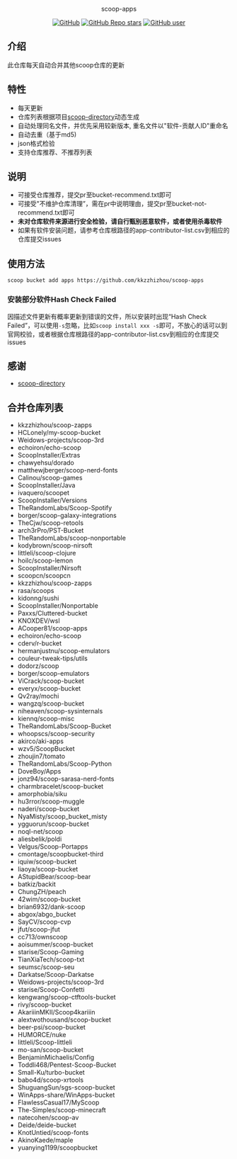 <p align="center">
  scoop-apps
</p>
<p align="center">
  <a href="https://github.com/kkzzhizhou/scoop-apps"><img alt="GitHub" src="https://img.shields.io/badge/Readme--Style-standard--repository-brightgreen?style=flat-square&color=f83500"/></a>
  <a href="https://github.com/kkzzhizhou/scoop-apps"><img alt="GitHub Repo stars" src="https://img.shields.io/github/stars/kkzzhizhou/scoop-apps?style=flat-square"/></a>
  <a href="https://github.com/kkzzhizhou"><img alt="GitHub user" src="https://img.shields.io/badge/author-kkzzhizhou-brightgreen?style=flat-square"/></a>
</p>


## 介绍

此仓库每天自动合并其他scoop仓库的更新

## 特性

- 每天更新
- 仓库列表根据项目[scoop-directory](https://github.com/rasa/scoop-directory)动态生成
- 自动处理同名文件，并优先采用较新版本, 重名文件以"软件-贡献人ID"重命名
- 自动去重（基于md5)
- json格式检验
- 支持仓库推荐、不推荐列表

## 说明

- 可接受仓库推荐，提交pr至bucket-recommend.txt即可
- 可接受"不维护仓库清理”，需在pr中说明理由，提交pr至bucket-not-recommend.txt即可
- **未对仓库软件来源进行安全检验，请自行甄别恶意软件，或者使用杀毒软件**
- 如果有软件安装问题，请参考仓库根路径的app-contributor-list.csv到相应的仓库提交issues

## 使用方法

```
scoop bucket add apps https://github.com/kkzzhizhou/scoop-apps
```

### 安装部分软件Hash Check Failed



因描述文件更新有概率更新到错误的文件，所以安装时出现“Hash Check Failed”，可以使用`-s`忽略，比如`scoop install xxx -s`即可，不放心的话可以到官网校验，或者根据仓库根路径的app-contributor-list.csv到相应的仓库提交issues

## 感谢

- [scoop-directory](https://github.com/rasa/scoop-directory)

## 合并仓库列表

- kkzzhizhou/scoop-zapps
- HCLonely/my-scoop-bucket
- Weidows-projects/scoop-3rd
- echoiron/echo-scoop
- ScoopInstaller/Extras
- chawyehsu/dorado
- matthewjberger/scoop-nerd-fonts
- Calinou/scoop-games
- ScoopInstaller/Java
- ivaquero/scoopet
- ScoopInstaller/Versions
- TheRandomLabs/Scoop-Spotify
- borger/scoop-galaxy-integrations
- TheCjw/scoop-retools
- arch3rPro/PST-Bucket
- TheRandomLabs/scoop-nonportable
- kodybrown/scoop-nirsoft
- littleli/scoop-clojure
- hoilc/scoop-lemon
- ScoopInstaller/Nirsoft
- scoopcn/scoopcn
- kkzzhizhou/scoop-zapps
- rasa/scoops
- kidonng/sushi
- ScoopInstaller/Nonportable
- Paxxs/Cluttered-bucket
- KNOXDEV/wsl
- ACooper81/scoop-apps
- echoiron/echo-scoop
- cderv/r-bucket
- hermanjustnu/scoop-emulators
- couleur-tweak-tips/utils
- dodorz/scoop
- borger/scoop-emulators
- ViCrack/scoop-bucket
- everyx/scoop-bucket
- Qv2ray/mochi
- wangzq/scoop-bucket
- niheaven/scoop-sysinternals
- kiennq/scoop-misc
- TheRandomLabs/Scoop-Bucket
- whoopscs/scoop-security
- akirco/aki-apps
- wzv5/ScoopBucket
- zhoujin7/tomato
- TheRandomLabs/Scoop-Python
- DoveBoy/Apps
- jonz94/scoop-sarasa-nerd-fonts
- charmbracelet/scoop-bucket
- amorphobia/siku
- hu3rror/scoop-muggle
- naderi/scoop-bucket
- NyaMisty/scoop_bucket_misty
- ygguorun/scoop-bucket
- noql-net/scoop
- aliesbelik/poldi
- Velgus/Scoop-Portapps
- cmontage/scoopbucket-third
- iquiw/scoop-bucket
- liaoya/scoop-bucket
- AStupidBear/scoop-bear
- batkiz/backit
- ChungZH/peach
- 42wim/scoop-bucket
- brian6932/dank-scoop
- abgox/abgo_bucket
- SayCV/scoop-cvp
- jfut/scoop-jfut
- cc713/ownscoop
- aoisummer/scoop-bucket
- starise/Scoop-Gaming
- TianXiaTech/scoop-txt
- seumsc/scoop-seu
- Darkatse/Scoop-Darkatse
- Weidows-projects/scoop-3rd
- starise/Scoop-Confetti
- kengwang/scoop-ctftools-bucket
- rivy/scoop-bucket
- AkariiinMKII/Scoop4kariiin
- alextwothousand/scoop-bucket
- beer-psi/scoop-bucket
- HUMORCE/nuke
- littleli/Scoop-littleli
- mo-san/scoop-bucket
- BenjaminMichaelis/Config
- Toddli468/Pentest-Scoop-Bucket
- Small-Ku/turbo-bucket
- babo4d/scoop-xrtools
- ShuguangSun/sgs-scoop-bucket
- WinApps-share/WinApps-bucket
- FlawlessCasual17/MyScoop
- The-Simples/scoop-minecraft
- natecohen/scoop-av
- Deide/deide-bucket
- KnotUntied/scoop-fonts
- AkinoKaede/maple
- yuanying1199/scoopbucket
